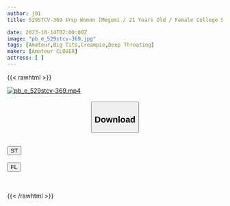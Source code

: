 ```yaml
---
author: j91
title: 529STCV-369 《Ysp Woman [Megumi / 21 Years Old / Female College Student]》 In The Name Of A Job Hunting Seminar, We Will Receive An Innocent Masochistic Job Hunting Student ♪ Her Face Is Covered In Drool And Her Crotch Is Squirting! A Face-To-Face Interview Where You Can Be Fucked As Much As You Want By Making Use Of Your Strength Of Patience, Raw Sex And 2 Ejaculations! ! [Ysp×Family♯Target-007]

date: 2023-10-14T02:00:00Z
image: "pb_e_529stcv-369.jpg"
tags: [Amateur,Big Tits,Creampie,Deep Throating]
maker: [Amateur CLOVER]
actress: [ ]
---
```



{{< rawhtml >}}

<div class="video" data-videoid="QbxMXGqLrvsrDy">
    <a href="javascript:;">
        <img src="https://my.j91.asia/posts/pb_e_529stcv-369/pb_e_529stcv-369.jpg" width="WIDTH" height="HEIGHT" alt="pb_e_529stcv-369.mp4" loading="lazy">
    </a>
</div>

<script type="text/javascript" src="https://j91.asia/asset/on-demand-st.js"></script>

<br>
  <link rel="stylesheet" href="https://j91.asia/asset/bs5.css">
  
  <center>
  <button class="btn btn-primary" type="button" data-bs-toggle="collapse" data-bs-target=".multi-collapse" aria-expanded="false" aria-controls="multiCollapseExample1 multiCollapseExample2"><h2>Download</h2></button></center>
</p>
<div class="row">
  <div class="col">
    <div class="collapse multi-collapse" id="multiCollapseExample1">
      <div class="card card-body">
	      	      <br>
<div class="buttons">  
<a href="https://streamtape.to/v/QbxMXGqLrvsrDy"><button class="btn-hover color-3"><i class="fa fa-download"></i> ST</button></a></div>
    </div>
  </div>
</div>
  <div class="col">
    <div class="collapse multi-collapse" id="multiCollapseExample2">
      <div class="card card-body">
	      <br>
<div class="buttons">
    <a href="https://filelions.online/f/x7stgqc2ztu6"><button class="btn-hover color-9"><i class="fa fa-download"></i> FL</button></a></div>
<br><br>
      </div>
    </div>
  </div>
</div>

{{< /rawhtml >}}
